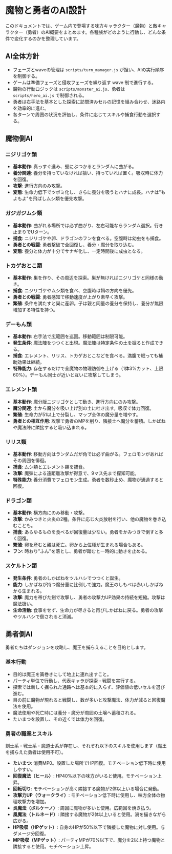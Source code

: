 # 魔物と勇者のAI設計

このドキュメントでは、ゲーム内で登場する味方キャラクター（魔物）と敵キャラクター（勇者）のAI概要をまとめます。各種族がどのように行動し、どんな条件で変化するのかを整理しています。

## AI全体方針

- フェーズとwaveの管理は `scripts/turn_manager.js` が担い、AIの実行順序を制御する。
- ゲームは準備フェーズと侵攻フェーズを繰り返す wave 制で進行する。
- 魔物の行動ロジックは `scripts/monster_ai.js`、勇者は `scripts/hero_ai.js` で制御される。
- 勇者は右手法を基本とした探索に訪問済みセルの記憶を組み合わせ、迷路内を効率的に進む。
- 各ターンで周囲の状況を評価し、条件に応じてスキルや捕食行動を選択する。

## 魔物側AI

### ニジリゴケ類
- **基本動作**: 真っすぐ進み、壁にぶつかるとランダムに曲がる。
- **養分関連**: 養分を持っていなければ拾い、持っていれば置く。吸収時に体力を回復。
- **攻撃**: 進行方向のみ攻撃。
- **変態**: 生命力低下でツボミ化し、さらに養分を吸うとハナに成長。ハナは"もよもよ"を飛ばしムシ類を優先攻撃。

### ガジガジムシ類
- **基本動作**: 曲がれる場所では必ず曲がり、左右可能ならランダム選択。行き止まりでUターン。
- **捕食**: ニジリゴケや卵、ドラゴンのフンを食べる。空腹時は幼虫をも捕食。
- **勇者との戦闘**: 勇者撃破で全回復し、養分・魔分を取り込む。
- **変態**: 養分と体力が十分でサナギ化し、一定時間後に成虫となる。

### トカゲおとこ類
- **基本動作**: 巣を作り、その周辺を探索。巣が無ければニジリゴケと同様の動き。
- **捕食**: ニジリゴケやムシ類を食べ、空腹時は餌の方向を優先。
- **勇者との戦闘**: 勇者感知で移動速度が上がり素早く攻撃。
- **繁殖**: 条件を満たすと巣に産卵。子は親と同量の養分を保持し、養分が無限増加する特性を持つ。

### デーもん類
- **基本動作**: 右手法で広範囲を巡回。移動範囲は制限可能。
- **発生条件**: 魔法陣をつつくと出現。魔法陣は特定条件の土を掘ると作成できる。
- **捕食**: エレメント、リリス、トカゲおとこなどを食べる。満腹で眠っても補助効果は継続。
- **特殊能力**: 存在するだけで全魔物の物理防御を上げる（1体3%カット、上限60%）。デーもん同士が近いと互いに攻撃してしまう。

### エレメント類
- **基本動作**: 魔分版ニジリゴケとして動き、進行方向にのみ攻撃。
- **魔分関連**: 土から魔分を吸い上げ別の土に吐き出す。吸収で体力回復。
- **繁殖**: 生命力が51以上で分裂し、マップ全体の魔分量を増やす。
- **勇者との相互作用**: 攻撃で勇者のMPを削り、隣接土へ魔分を蓄積。しかばねや魔法陣に隣接すると吸い込まれる。

### リリス類
- **基本動作**: 移動方向はランダムだが角では必ず曲がる。フェロモンがあればその周囲を徘徊。
- **捕食**: ムシ類とエレメント類を捕食。
- **攻撃**: 魔弾による遠距離攻撃が得意で、9マス先まで探知可能。
- **特殊能力**: 養分消費でフェロモン生成。勇者を数秒止め、魔物が通過すると回復。

### ドラゴン類
- **基本動作**: 横方向にのみ移動・攻撃。
- **攻撃**: かみつきと火炎の2種。条件に応じ火炎放射を行い、他の魔物を巻き込むことも。
- **捕食**: あらゆるものを食べるが回復量は少ない。勇者をかみつきで倒すと多く回復。
- **繁殖**: 卵を産むと親は死亡。卵から上位種が生まれる場合もある。
- **フン**: 時おり"ふん"を落とし、勇者が踏むと一時的に動きを止める。

### スケルトン類
- **発生条件**: 勇者のしかばねをツルハシでつつくと誕生。
- **能力**: しかばねが持つ魔分量に比例して強力。魔王のしもべは赤いしかばねから生まれる。
- **攻撃**: 魔力を帯びた剣で攻撃し、勇者の攻撃力UP効果の持続を短縮。攻撃は魔法扱い。
- **生命活動**: 食事をせず、生命力が尽きると再びしかばねに戻る。勇者の攻撃やツルハシで倒されると消滅。

## 勇者側AI

勇者たちはダンジョンを攻略し、魔王を捕らえることを目的とします。

### 基本行動
- 目的は魔王を簀巻きにして地上に連れ出すこと。
- パーティ単位で行動し、代表キャラが探索・戦闘を実行する。
- 探索では新しく掘られた通路へは基本的に入らず、評価値の低いセルを選び進む。
- 目の前に魔物が現れると戦闘し、数が多いと攻撃魔法、体力が減ると回復魔法を使用。
- 魔法使用や死亡時には養分・魔分が周囲の土壌へ蓄積される。
- たいまつを設置し、その近くでは体力を回復。

### 勇者の職業とスキル
剣士系・戦士系・魔道士系が存在し、それぞれ以下のスキルを使用します（魔王を捕らえた勇者は使用不可）。
- **たいまつ**: 消費MP0。設置した場所でHP回復。モチベーション低下時に使用しやすい。
- **回復魔法（ヒール）**: HP40%以下の味方がいると使用。モチベーション上昇。
- **回転切り**: モチベーションが高く隣接する魔物が2体以上いる場合に発動。
- **攻撃力UP（ウォークライ）**: モチベーション低下時に使用し、味方全体の物理攻撃力を増加。
- **炎魔法（ボルケーノ）**: 周囲に魔物が多いと使用。広範囲を焼き払う。
- **風魔法（トルネード）**: 隣接する魔物が2体以上いると使用。渦を描きながら広がる。
- **HP吸収（HPゲット）**: 自身のHPが50%以下で隣接した魔物に対し使用。与ダメージ分回復。
- **MP吸収（MPゲット）**: パーティMPが70%以下で、魔分を2以上持つ魔物と隣接すると使用。モチベーション上昇。
